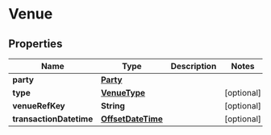 # Venue

## Properties
Name | Type | Description | Notes
------------ | ------------- | ------------- | -------------
**party** | [**Party**](Party.md) |  | 
**type** | [**VenueType**](VenueType.md) |  |  [optional]
**venueRefKey** | **String** |  |  [optional]
**transactionDatetime** | [**OffsetDateTime**](OffsetDateTime.md) |  |  [optional]
